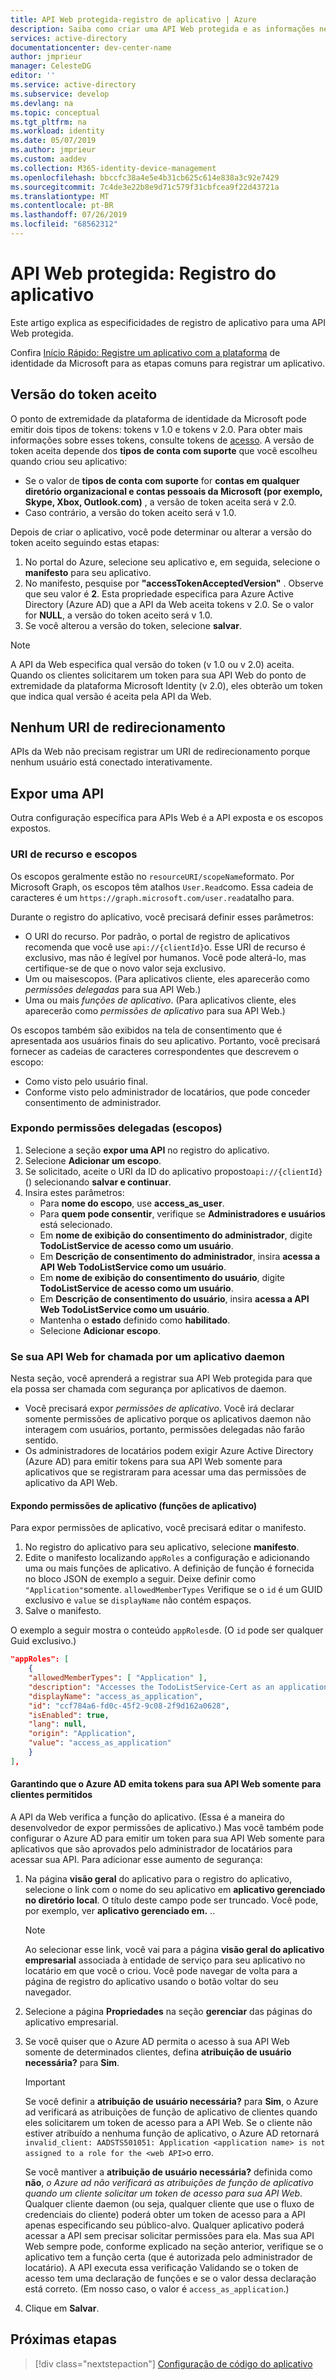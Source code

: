 ```yaml
---
title: API Web protegida-registro de aplicativo | Azure
description: Saiba como criar uma API Web protegida e as informações necessárias para registrar o aplicativo.
services: active-directory
documentationcenter: dev-center-name
author: jmprieur
manager: CelesteDG
editor: ''
ms.service: active-directory
ms.subservice: develop
ms.devlang: na
ms.topic: conceptual
ms.tgt_pltfrm: na
ms.workload: identity
ms.date: 05/07/2019
ms.author: jmprieur
ms.custom: aaddev
ms.collection: M365-identity-device-management
ms.openlocfilehash: bbccfc38a4e5e4b31cb625c614e838a3c92e7429
ms.sourcegitcommit: 7c4de3e22b8e9d71c579f31cbfcea9f22d43721a
ms.translationtype: MT
ms.contentlocale: pt-BR
ms.lasthandoff: 07/26/2019
ms.locfileid: "68562312"
---
```

# <a name="protected-web-api-app-registration"></a>API Web protegida: Registro do aplicativo

Este artigo explica as especificidades de registro de aplicativo para uma API Web protegida.

Confira [Início Rápido: Registre um aplicativo com a plataforma](quickstart-register-app.md) de identidade da Microsoft para as etapas comuns para registrar um aplicativo.

## <a name="accepted-token-version"></a>Versão do token aceito

O ponto de extremidade da plataforma de identidade da Microsoft pode emitir dois tipos de tokens: tokens v 1.0 e tokens v 2.0. Para obter mais informações sobre esses tokens, consulte tokens de [acesso](access-tokens.md). A versão de token aceita depende dos **tipos de conta com suporte** que você escolheu quando criou seu aplicativo:

- Se o valor de **tipos de conta com suporte** for **contas em qualquer diretório organizacional e contas pessoais da Microsoft (por exemplo, Skype, Xbox, Outlook.com)** , a versão de token aceita será v 2.0.
- Caso contrário, a versão do token aceito será v 1.0.

Depois de criar o aplicativo, você pode determinar ou alterar a versão do token aceito seguindo estas etapas:

1. No portal do Azure, selecione seu aplicativo e, em seguida, selecione o **manifesto** para seu aplicativo.
2. No manifesto, pesquise por **"accessTokenAcceptedVersion"** . Observe que seu valor é **2**. Esta propriedade especifica para Azure Active Directory (Azure AD) que a API da Web aceita tokens v 2.0. Se o valor for **NULL**, a versão do token aceito será v 1.0.
3. Se você alterou a versão do token, selecione **salvar**.

> [!NOTE]
> A API da Web especifica qual versão do token (v 1.0 ou v 2.0) aceita. Quando os clientes solicitarem um token para sua API Web do ponto de extremidade da plataforma Microsoft Identity (v 2.0), eles obterão um token que indica qual versão é aceita pela API da Web.

## <a name="no-redirect-uri"></a>Nenhum URI de redirecionamento

APIs da Web não precisam registrar um URI de redirecionamento porque nenhum usuário está conectado interativamente.

## <a name="expose-an-api"></a>Expor uma API

Outra configuração específica para APIs Web é a API exposta e os escopos expostos.

### <a name="resource-uri-and-scopes"></a>URI de recurso e escopos

Os escopos geralmente estão no `resourceURI/scopeName`formato. Por Microsoft Graph, os escopos têm atalhos `User.Read`como. Essa cadeia de caracteres é um `https://graph.microsoft.com/user.read`atalho para.

Durante o registro do aplicativo, você precisará definir esses parâmetros:

- O URI do recurso. Por padrão, o portal de registro de aplicativos recomenda que você use `api://{clientId}`o. Esse URI de recurso é exclusivo, mas não é legível por humanos. Você pode alterá-lo, mas certifique-se de que o novo valor seja exclusivo.
- Um ou maisescopos. (Para aplicativos cliente, eles aparecerão como *permissões delegadas* para sua API Web.)
- Uma ou mais *funções de aplicativo*. (Para aplicativos cliente, eles aparecerão como *permissões de aplicativo* para sua API Web.)

Os escopos também são exibidos na tela de consentimento que é apresentada aos usuários finais do seu aplicativo. Portanto, você precisará fornecer as cadeias de caracteres correspondentes que descrevem o escopo:

- Como visto pelo usuário final.
- Conforme visto pelo administrador de locatários, que pode conceder consentimento de administrador.

### <a name="exposing-delegated-permissions-scopes"></a>Expondo permissões delegadas (escopos)

1. Selecione a seção **expor uma API** no registro do aplicativo.
1. Selecione **Adicionar um escopo**.
1. Se solicitado, aceite o URI da ID do aplicativo proposto`api://{clientId}`() selecionando **salvar e continuar**.
1. Insira estes parâmetros:
      - Para **nome do escopo**, use **access_as_user**.
      - Para **quem pode consentir**, verifique se **Administradores e usuários** está selecionado.
      - Em **nome de exibição do consentimento do administrador**, digite **TodoListService de acesso como um usuário**.
      - Em **Descrição de consentimento do administrador**, insira **acessa a API Web TodoListService como um usuário**.
      - Em **nome de exibição do consentimento do usuário**, digite **TodoListService de acesso como um usuário**.
      - Em **Descrição de consentimento do usuário**, insira **acessa a API Web TodoListService como um usuário**.
      - Mantenha o **estado** definido como **habilitado**.
      - Selecione **Adicionar escopo**.

### <a name="if-your-web-api-is-called-by-a-daemon-app"></a>Se sua API Web for chamada por um aplicativo daemon

Nesta seção, você aprenderá a registrar sua API Web protegida para que ela possa ser chamada com segurança por aplicativos de daemon.

- Você precisará expor *permissões de aplicativo*. Você irá declarar somente permissões de aplicativo porque os aplicativos daemon não interagem com usuários, portanto, permissões delegadas não farão sentido.
- Os administradores de locatários podem exigir Azure Active Directory (Azure AD) para emitir tokens para sua API Web somente para aplicativos que se registraram para acessar uma das permissões de aplicativo da API Web.

#### <a name="exposing-application-permissions-app-roles"></a>Expondo permissões de aplicativo (funções de aplicativo)

Para expor permissões de aplicativo, você precisará editar o manifesto.

1. No registro do aplicativo para seu aplicativo, selecione **manifesto**.
1. Edite o manifesto localizando `appRoles` a configuração e adicionando uma ou mais funções de aplicativo. A definição de função é fornecida no bloco JSON de exemplo a seguir. Deixe definir como `"Application"`somente. `allowedMemberTypes` Verifique se o `id` é um GUID exclusivo e `value` se `displayName` não contém espaços.
1. Salve o manifesto.

O exemplo a seguir mostra o conteúdo `appRoles`de. (O `id` pode ser qualquer Guid exclusivo.)

```JSon
"appRoles": [
    {
    "allowedMemberTypes": [ "Application" ],
    "description": "Accesses the TodoListService-Cert as an application.",
    "displayName": "access_as_application",
    "id": "ccf784a6-fd0c-45f2-9c08-2f9d162a0628",
    "isEnabled": true,
    "lang": null,
    "origin": "Application",
    "value": "access_as_application"
    }
],
```

#### <a name="ensuring-that-azure-ad-issues-tokens-for-your-web-api-to-only-allowed-clients"></a>Garantindo que o Azure AD emita tokens para sua API Web somente para clientes permitidos

A API da Web verifica a função do aplicativo. (Essa é a maneira do desenvolvedor de expor permissões de aplicativo.) Mas você também pode configurar o Azure AD para emitir um token para sua API Web somente para aplicativos que são aprovados pelo administrador de locatários para acessar sua API. Para adicionar esse aumento de segurança:

1. Na página **visão geral** do aplicativo para o registro do aplicativo, selecione o link com o nome do seu aplicativo em **aplicativo gerenciado no diretório local**. O título deste campo pode ser truncado. Você pode, por exemplo, ver **aplicativo gerenciado em.** ..

   > [!NOTE]
   >
   > Ao selecionar esse link, você vai para a página **visão geral do aplicativo empresarial** associada à entidade de serviço para seu aplicativo no locatário em que você o criou. Você pode navegar de volta para a página de registro do aplicativo usando o botão voltar do seu navegador.

1. Selecione a página **Propriedades** na seção **gerenciar** das páginas do aplicativo empresarial.
1. Se você quiser que o Azure AD permita o acesso à sua API Web somente de determinados clientes, defina **atribuição de usuário necessária?** para **Sim**.

   > [!IMPORTANT]
   >
   > Se você definir a **atribuição de usuário necessária?** para **Sim**, o Azure ad verificará as atribuições de função de aplicativo de clientes quando eles solicitarem um token de acesso para a API Web. Se o cliente não estiver atribuído a nenhuma função de aplicativo, o Azure AD retornará `invalid_client: AADSTS501051: Application <application name> is not assigned to a role for the <web API>`o erro.
   >
   > Se você mantiver a **atribuição de usuário necessária?** definida como **não**, *o Azure ad não verificará as atribuições de função de aplicativo quando um cliente solicitar um token de acesso para sua API Web*. Qualquer cliente daemon (ou seja, qualquer cliente que use o fluxo de credenciais do cliente) poderá obter um token de acesso para a API apenas especificando seu público-alvo. Qualquer aplicativo poderá acessar a API sem precisar solicitar permissões para ela. Mas sua API Web sempre pode, conforme explicado na seção anterior, verifique se o aplicativo tem a função certa (que é autorizada pelo administrador de locatário). A API executa essa verificação Validando se o token de acesso tem uma declaração de funções e se o valor dessa declaração está correto. (Em nosso caso, o valor é `access_as_application`.)

1. Clique em **Salvar**.

## <a name="next-steps"></a>Próximas etapas

> [!div class="nextstepaction"]
> [Configuração de código do aplicativo](scenario-protected-web-api-app-configuration.md)
